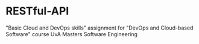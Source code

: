 # RESTful-API
"Basic Cloud and DevOps skills" assignment for "DevOps and Cloud-based Software" course UvA Masters Software Engineering
